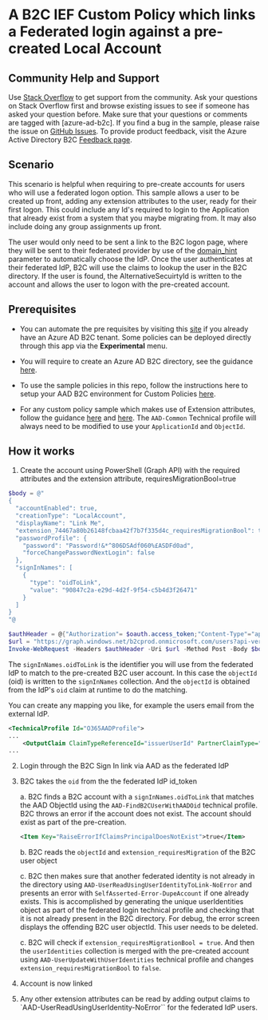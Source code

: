 # A B2C IEF Custom Policy which links a Federated login against a pre-created Local Account

## Community Help and Support
Use [Stack Overflow](https://stackoverflow.com/questions/tagged/azure-ad-b2c) to get support from the community. Ask your questions on Stack Overflow first and browse existing issues to see if someone has asked your question before. Make sure that your questions or comments are tagged with [azure-ad-b2c].
If you find a bug in the sample, please raise the issue on [GitHub Issues](https://github.com/azure-ad-b2c/samples/issues).
To provide product feedback, visit the Azure Active Directory B2C [Feedback page](https://feedback.azure.com/forums/169401-azure-active-directory?category_id=160596).

## Scenario
This scenario is helpful when requiring to pre-create accounts for users who will use a federated logon option.
This sample allows a user to be created up front, adding any extension attributes to the user, ready for their first logon. This could include any Id's required to login to the Application that already exist from a system that you maybe migrating from. It may also include doing any group assignments up front.

The user would only need to be sent a link to the B2C logon page, where they will be sent to their federated provider by use of the [domain_hint](https://docs.microsoft.com/en-us/azure/active-directory-b2c/direct-signin#redirect-sign-in-to-a-social-provider) parameter to automatically choose the IdP. Once the user authenticates at their federated IdP, B2C will use the claims to lookup the user in the B2C directory. If the user is found, the AlternativeSecuirtyId is written to the account and allows the user to logon with the pre-created account.

## Prerequisites
- You can automate the pre requisites by visiting this [site](https://aka.ms/iefsetup) if you already have an Azure AD B2C tenant. Some policies can be deployed directly through this app via the **Experimental** menu.

- You will require to create an Azure AD B2C directory, see the guidance [here](https://docs.microsoft.com/en-us/azure/active-directory-b2c/tutorial-create-tenant).

- To use the sample policies in this repo, follow the instructions here to setup your AAD B2C environment for Custom Policies [here](https://docs.microsoft.com/en-us/azure/active-directory-b2c/active-directory-b2c-get-started-custom).

- For any custom policy sample which makes use of Extension attributes, follow the guidance [here](https://docs.microsoft.com/en-us/azure/active-directory-b2c/active-directory-b2c-create-custom-attributes-profile-edit-custom#create-a-new-application-to-store-the-extension-properties) and [here](https://docs.microsoft.com/en-us/azure/active-directory-b2c/active-directory-b2c-create-custom-attributes-profile-edit-custom#modify-your-custom-policy-to-add-the-applicationobjectid). The `AAD-Common` Technical profile will always need to be modified to use your `ApplicationId` and `ObjectId`.

## How it works

1.	Create the account using PowerShell (Graph API) with the required attributes and the extension attribute, requiresMigrationBool=true

```powershell
$body = @"
{
  "accountEnabled": true,
  "creationType": "LocalAccount",
  "displayName": "Link Me",
  "extension_74467a80b26148fcbaa42f7b7f335d4c_requiresMigrationBool": true,
  "passwordProfile": {
    "password": "Password!&*^806DSAdf060%£ASDFd0ad",
    "forceChangePasswordNextLogin": false
  },
  "signInNames": [
    {
      "type": "oidToLink",
      "value": "90847c2a-e29d-4d2f-9f54-c5b4d3f26471"
    }
  ]
}
"@

$authHeader = @{"Authorization"= $oauth.access_token;"Content-Type"="application/json";"ContentLength"=$body.length }
$url = "https://graph.windows.net/b2cprod.onmicrosoft.com/users?api-version=1.6"
Invoke-WebRequest -Headers $authHeader -Uri $url -Method Post -Body $body
```

The `signInNames.oidToLink` is the identifier you will use from the federated IdP to match to the pre-created B2C user account. In this case the `objectId` (oid) is written to the `signInNames` collection.
And the `objectId` is obtained from the IdP's `oid` claim at runtime to do the matching.

You can create any mapping you like, for example the users email from the external IdP. 

```xml
<TechnicalProfile Id="O365AADProfile">
...
    <OutputClaim ClaimTypeReferenceId="issuerUserId" PartnerClaimType="oid"/>
...
```

2.	Login through the B2C Sign In link via AAD as the federated IdP
3.	B2C takes the `oid` from the the federated IdP id_token

    a. B2C finds a B2C account with a `signInNames.oidToLink` that matches the AAD ObjectId using the `AAD-FindB2CUserWithAADOid` technical profile. B2C throws an error if the account does not exist. The account should exist as part of the pre-creation.
    ```xml
    <Item Key="RaiseErrorIfClaimsPrincipalDoesNotExist">true</Item>
    ```

    b. B2C reads the `objectId` and `extension_requiresMigration` of the B2C user object

    c. B2C then makes sure that another federated identity is not already in the directory using `AAD-UserReadUsingUserIdentityToLink-NoError` and presents an error with `SelfAsserted-Error-DupeAccount` if one already exists. This is accomplished by generating the unique userIdentities object as part of the federated login technical profile and checking that it is not already present in the B2C directory. For debug, the error screen displays the offending B2C user objectId. This user needs to be deleted.

    c. B2C will check if `extension_requiresMigrationBool = true`. And then the `userIdentities` collection is merged with the pre-created account using `AAD-UserUpdateWithUserIdentities` technical profile and changes `extension_requiresMigrationBool` to `false`.

5.	Account is now linked
6.	Any other extension attributes can be read by adding output claims to `AAD-UserReadUsingUserIdentity-NoError`` for the federated IdP users.
